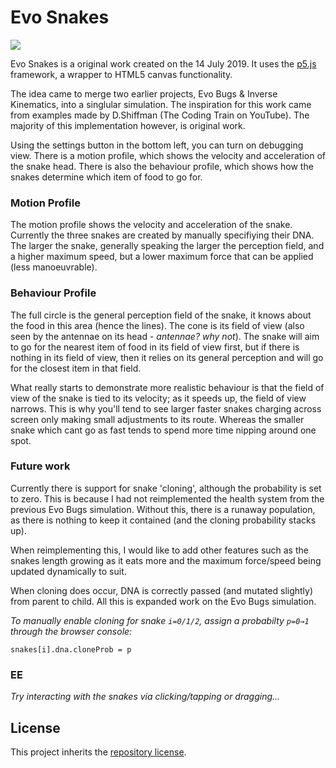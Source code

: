 # Evo Snakes

[![](https://img.shields.io/static/v1.svg?label=View&message=demo&color=f7df1f&style=for-the-badge&logo=javascript)](https://nebbles.github.io/js-sandbox/p5js-evo-snakes)

Evo Snakes is a original work created on the 14 July 2019. It uses the [p5.js](https://p5js.org) framework, a wrapper to HTML5 canvas functionality. 

The idea came to merge two earlier projects, Evo Bugs & Inverse Kinematics, into a singlular simulation. The inspiration for this work came from examples made by D.Shiffman (The Coding Train on YouTube). The majority of this implementation however, is original work.

Using the settings button in the bottom left, you can turn on debugging view. There is a motion profile, which shows the velocity and acceleration of the snake head. There is also the behaviour profile, which shows how the snakes determine which item of food to go for. 

### Motion Profile

The motion profile shows the velocity and acceleration of the snake. Currently the three snakes are created by manually specifiying their DNA. The larger the snake, generally speaking the larger the perception field, and a higher maximum speed, but a lower maximum force that can be applied (less manoeuvrable).

### Behaviour Profile

The full circle is the general perception field of the snake, it knows about the food in this area (hence the lines). The cone is its field of view (also seen by the antennae on its head - *antennae? why not*). The snake will aim to go for the nearest item of food in its field of view first, but if there is nothing in its field of view, then it relies on its general perception and will go for the closest item in that field.

What really starts to demonstrate more realistic behaviour is that the field of view of the snake is tied to its velocity; as it speeds up, the field of view narrows. This is why you'll tend to see larger faster snakes charging across screen only making small adjustments to its route. Whereas the smaller snake which cant go as fast tends to spend more time nipping around one spot.

### Future work

Currently there is support for snake 'cloning', although the probability is set to zero. This is because I had not reimplemented the health system from the previous Evo Bugs simulation. Without this, there is a runaway population, as there is nothing to keep it contained (and the cloning probability stacks up).

When reimplementing this, I would like to add other features such as the snakes length growing as it eats more and the maximum force/speed being updated dynamically to suit.

When cloning does occur, DNA is correctly passed (and mutated slightly) from parent to child. All this is expanded work on the Evo Bugs simulation.

*To manually enable cloning for snake `i=0/1/2`, assign a probabilty `p=0→1` through the browser console:*
```
snakes[i].dna.cloneProb = p
```

### EE

*Try interacting with the snakes via clicking/tapping or dragging...*

## License

This project inherits the [repository license](../README.md#license).
